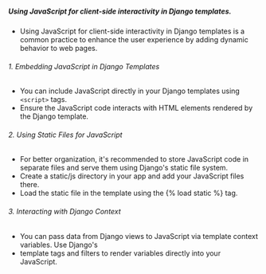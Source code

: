 ##### Using JavaScript for client-side interactivity in Django templates. 
- Using JavaScript for client-side interactivity in Django templates is a common practice to 
enhance the user experience by adding dynamic behavior to web pages. 
###### 1. Embedding JavaScript in Django Templates 
- You can include JavaScript directly in your Django templates using `<script>` tags. 
- Ensure the JavaScript code interacts with HTML elements rendered by the Django 
template. 
###### 2. Using Static Files for JavaScript 
- For better organization, it's recommended to store JavaScript code in separate files and serve 
them using Django's static file system. 
- Create a static/js directory in your app and add your JavaScript files there. 
- Load the static file in the template using the {% load static %} tag. 
###### 3. Interacting with Django Context 
- You can pass data from Django views to JavaScript via template context variables. Use Django's 
- template tags and filters to render variables directly into your JavaScript.